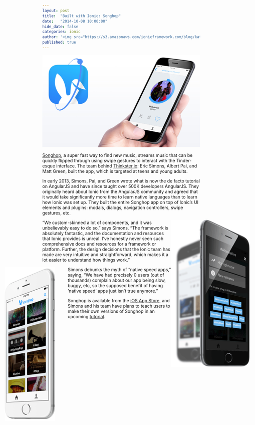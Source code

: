 ```yaml
---
layout: post
title:  "Built with Ionic: Songhop"
date:   "2014-10-08 10:00:00"
hide_date: false
categories: ionic
author: '<img src="https://s3.amazonaws.com/ionicframework.com/blog/katie-md.jpg" class="author-icon">Katie'
published: true
---
```


<img class="showcase-image" src="/img/blog/songhop-header.jpg">

[Songhop](https://songhop.fm/), a super fast way to find new music, streams music that can be quickly flipped through using swipe gestures to interact with the Tinder-esque interface. The team behind [Thinkster.io](https://thinkster.io/): Eric Simons, Albert Pai, and Matt Green, built the app, which is targeted at teens and young adults. 

<!-- more -->

In early 2013, Simons, Pai, and Green wrote what is now the de facto tutorial on AngularJS and have since taught over 500K developers AngularJS. They originally heard about Ionic from the AngularJS community and agreed that it would take significantly more time to learn native languages than to learn how Ionic was set up. They built the entire Songhop app on top of Ionic’s UI elements and plugins: modals, dialogs, navigation controllers, swipe gestures, etc. 

<div style="float: right; margin-right: -160px; width: 50%;">
  <a href="http://ionicframework.com/img/blog/songhop-preview-right.jpg"><img src="/img/blog/songhop-preview-right.png"></a>
</div>

“We custom-skinned a lot of components, and it was unbelievably easy to do so,” says Simons. “The framework is absolutely fantastic, and the documentation and resources that Ionic provides is unreal. I’ve honestly never seen such comprehensive docs and resources for a framework or platform. Further, the design decisions that the Ionic team has made are very intuitive and straightforward, which makes it a lot easier to understand how things work.”

<div style="float: left; margin-left: -120px; margin-right: 40px; width: 32%;">
  <a href="http://ionicframework.com/img/blog/songhop-preview-left.jpg"><img src="/img/blog/songhop-preview-left.png"></a>
</div>

Simons debunks the myth of “native speed apps,” saying, “We have had precisely 0 users (out of thousands) complain about our app being slow, buggy, etc, so the supposed benefit of having ’native speed’ apps just isn’t true anymore.”

Songhop is available from the [iOS App Store](https://itunes.apple.com/us/app/songhop/id899245239?mt=8), and Simons and his team have plans to teach users to make their own versions of Songhop in an upcoming [tutorial](https://thinkster.io/IonicTutorial).